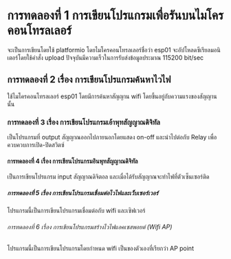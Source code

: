 # การทดลองที่ 1 การเขียนโปรแกรมเพื่อรันบนไมโครคอนโทรลเลอร์
จะเป็นการเขียนโดยใช้ platformio โดยไมโครคอนโทรลเลอร์ชื่อว่า esp01 จะอัปโหลดซีเรียลมอนิเตอร์โดยใช้คำสั่ง upload ปัจจุบันมีความเร็วในการรับส่งข้อมูลประมาณ 115200 bit/sec
## การทดลองที่ 2 เรื่อง การเขียนโปรแกรมค้นหาไวไฟ
ใช้ไมโครคอนโทรลเลอร์ esp01 โดยมีการค้นหาสัญญาน wifi โดยขึ้นอยู่กับความแรงของสัญญานนั้น
### การทดลองที่ 3 เรื่อง การเขียนโปรแกรมเอ้าพุทสัญญาณดิจิทัล
เป็นโปรแกรมที่ output สัญญาณออกไปภายนอกโดยแสดง on-off และนำไปต่อกับ Relay เพื่อควบควบการเปิด-ปิดสวิตซ์
#### การทดลองที่ 4 เรื่อง การเขียนโปรแกรมอินพุทสัญญาณดิจิทัล
เป็นการเขียนโปรแกรม input สัญญาณดิจิตอล และเมื่อได้รับสัญญาณจะทำไฟที่ตัวเซ็นเซอร์ติด
##### การทดลองที่ 5 เรื่อง การเขียนโปรแกรมเชื่อมต่อไวไฟและเว็บเซอร์เวอร์
โปรแกรมนี้เป็นการเขียนโปรแกรมเชื่อมต่อกับ wifi และเซิฟเวอร์
###### การทดลองที่ 6 เรื่อง การเขียนโปรแกรมสร้างไวไฟแอคเซสพอยต์ (Wifi AP)
โปรแกรมนี้เป็นการเขียนโปรแกรมโดยกำหนด wifi เป็นของตัวเองที่เรียกว่า AP point
